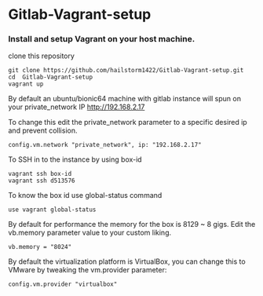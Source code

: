 # Gitlab-Vagrant-setup

### Install and setup Vagrant on your host machine.

clone this repository
```
git clone https://github.com/hailstorm1422/Gitlab-Vagrant-setup.git
cd  Gitlab-Vagrant-setup
vagrant up 
```
By default an ubuntu/bionic64 machine with gitlab instance will spun on your private_network IP http://192.168.2.17 

To change this edit the private_network parameter to a specific desired ip and prevent collision.
```
config.vm.network "private_network", ip: "192.168.2.17"
```

To SSH in to the instance by using box-id 
```
vagrant ssh box-id 
vagrant ssh d513576
```
To know the box id use global-status command
```
use vagrant global-status
```
By default for performance the memory for the box is 8129 ~ 8 gigs.
Edit the vb.memory parameter value to your custom liking. 
```
vb.memory = "8024"
```
By default the virtualization platform is VirtualBox, you can change this to VMware by tweaking the vm.provider parameter:
```
config.vm.provider "virtualbox"
```



